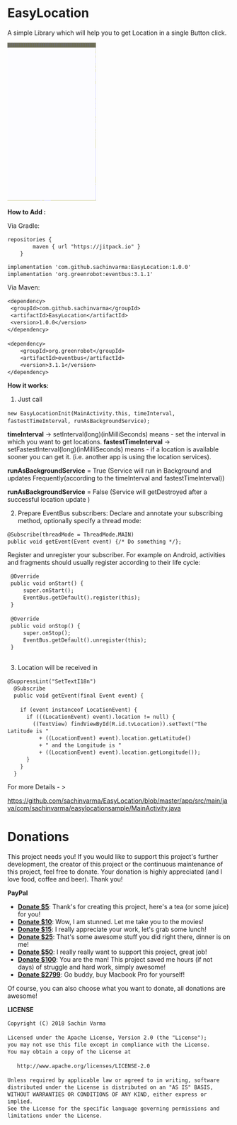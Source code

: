 # EasyLocation
A simple Library which will help you to get Location in a single Button click.

![](https://github.com/sachinvarma/EasyLocation/blob/master/Art/demo.gif)

**How to Add :**

Via Gradle:

```
repositories {
        maven { url "https://jitpack.io" }
    }
```
```
implementation 'com.github.sachinvarma:EasyLocation:1.0.0'
implementation 'org.greenrobot:eventbus:3.1.1'
```

Via Maven:

```
<dependency>
 <groupId>com.github.sachinvarma</groupId>
 <artifactId>EasyLocation</artifactId>
 <version>1.0.0</version>
</dependency> 

<dependency>
    <groupId>org.greenrobot</groupId>
    <artifactId>eventbus</artifactId>
    <version>3.1.1</version>
</dependency>

```


**How it works:**

1) Just call

 ```new EasyLocationInit(MainActivity.this, timeInterval, fastestTimeInterval, runAsBackgroundService);```
 
 
**timeInterval** -> setInterval(long)(inMilliSeconds) means - set the interval in which you want to get locations.
**fastestTimeInterval** -> setFastestInterval(long)(inMilliSeconds) means - if a location is available sooner you can get it.
(i.e. another app is using the location services).

**runAsBackgroundService** = True (Service will run in Background and updates Frequently(according to the timeInterval and fastestTimeInterval))

**runAsBackgroundService** = False (Service will getDestroyed after a successful location update )

2) Prepare EventBus subscribers: Declare and annotate your subscribing method, optionally specify a thread mode:

```
@Subscribe(threadMode = ThreadMode.MAIN)  
public void getEvent(Event event) {/* Do something */};
```

Register and unregister your subscriber. For example on Android, activities and fragments should usually register according to their life cycle:

```
 @Override
 public void onStart() {
     super.onStart();
     EventBus.getDefault().register(this);
 }

 @Override
 public void onStop() {
     super.onStop();
     EventBus.getDefault().unregister(this);
 }
 
 ```

3) Location will be received in

```
@SuppressLint("SetTextI18n")
  @Subscribe
  public void getEvent(final Event event) {

    if (event instanceof LocationEvent) {
      if (((LocationEvent) event).location != null) {
        ((TextView) findViewById(R.id.tvLocation)).setText("The Latitude is "
          + ((LocationEvent) event).location.getLatitude()
          + " and the Longitude is "
          + ((LocationEvent) event).location.getLongitude());
      }
    }
  }
```

For more Details - > 

https://github.com/sachinvarma/EasyLocation/blob/master/app/src/main/java/com/sachinvarma/easylocationsample/MainActivity.java


Donations
=============

This project needs you! If you would like to support this project's further development, the creator of this project or the continuous maintenance of this project, feel free to donate. Your donation is highly appreciated (and I love food, coffee and beer). Thank you!

**PayPal**

* **[Donate $5](https://www.paypal.me/sachinvarmaraja/5USD)**: Thank's for creating this project, here's a tea (or some juice) for you!
* **[Donate $10](https://www.paypal.me/sachinvarmaraja/10USD)**: Wow, I am stunned. Let me take you to the movies!
* **[Donate $15](https://www.paypal.me/sachinvarmaraja/15USD)**: I really appreciate your work, let's grab some lunch!
* **[Donate $25](https://www.paypal.me/sachinvarmaraja/25USD)**: That's some awesome stuff you did right there, dinner is on me!
* **[Donate $50](https://www.paypal.me/sachinvarmaraja/50USD)**: I really really want to support this project, great job!
* **[Donate $100](https://www.paypal.me/sachinvarmaraja/100USD)**: You are the man! This project saved me hours (if not days) of struggle and hard work, simply awesome!
* **[Donate $2799](https://www.paypal.me/sachinvarmaraja/2799USD)**: Go buddy, buy Macbook Pro for yourself!

Of course, you can also choose what you want to donate, all donations are awesome!

**LICENSE**
```
Copyright (C) 2018 Sachin Varma

Licensed under the Apache License, Version 2.0 (the "License");
you may not use this file except in compliance with the License.
You may obtain a copy of the License at

   http://www.apache.org/licenses/LICENSE-2.0

Unless required by applicable law or agreed to in writing, software
distributed under the License is distributed on an "AS IS" BASIS,
WITHOUT WARRANTIES OR CONDITIONS OF ANY KIND, either express or implied.
See the License for the specific language governing permissions and
limitations under the License.

```
 



